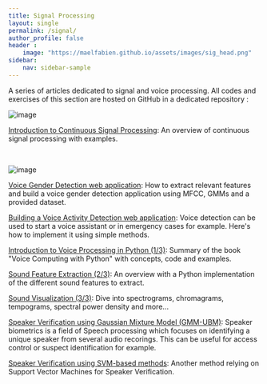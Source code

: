```yaml
---
title: Signal Processing
layout: single
permalink: /signal/
author_profile: false
header :
    image: "https://maelfabien.github.io/assets/images/sig_head.png"
sidebar:
    nav: sidebar-sample
---
```


A series of articles dedicated to signal and voice processing. All codes and exercises of this section are hosted on GitHub in a dedicated repository :

<div class="github-card" data-github="maelfabien/Machine_Learning_Tutorials" data-width="100%" data-height="" data-theme="default"></div>
<script src="//cdn.jsdelivr.net/github-cards/latest/widget.js"></script>

![image](https://maelfabien.github.io/assets/images/signal_head.png)

[Introduction to Continuous Signal Processing](https://maelfabien.github.io/machinelearning/Signal1/#): An overview of continuous signal processing with examples.

<br>

![image](https://maelfabien.github.io/assets/images/speech_head.png)

[Voice Gender Detection web application](https://maelfabien.github.io/machinelearning/Speech11/#): How to extract relevant features and build a voice gender detection application using MFCC, GMMs and a provided dataset.

[Building a Voice Activity Detection web application](https://maelfabien.github.io/machinelearning/Speech4/#): Voice detection can be used to start a voice assistant or in emergency cases for example. Here's how to implement it using simple methods.

[Introduction to Voice Processing in Python (1/3)](https://maelfabien.github.io/machinelearning/Speech8/#): Summary of the book "Voice Computing with Python" with concepts, code and examples.

[Sound Feature Extraction (2/3)](https://maelfabien.github.io/machinelearning/Speech9/#): An overview with a Python implementation of the different sound features to extract.

[Sound Visualization (3/3)](https://maelfabien.github.io/machinelearning/Speech10/#): Dive into spectrograms, chromagrams, tempograms, spectral power density and more...

[Speaker Verification using Gaussian Mixture Model (GMM-UBM)](https://maelfabien.github.io/machinelearning/Speech1/): Speaker biometrics is a field of Speech processing which focuses on identifying a unique speaker from several audio recorings. This can be useful for access control or suspect identification for example.

[Speaker Verification using SVM-based methods](https://maelfabien.github.io/machinelearning/Speech2/#): Another method relying on Support Vector Machines for Speaker Verification.

<script type="text/javascript" src="//downloads.mailchimp.com/js/signup-forms/popup/unique-methods/embed.js" data-dojo-config="usePlainJson: true, isDebug: false"></script><script type="text/javascript">window.dojoRequire(["mojo/signup-forms/Loader"], function(L) { L.start({"baseUrl":"mc.us3.list-manage.com","uuid":"c76a8e2ec2bd989affb9a074f","lid":"4646542adb","uniqueMethods":true}) })</script>
